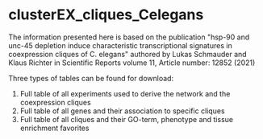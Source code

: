 # clusterEX_cliques_Celegans

The information presented here is based on the publication "hsp-90 and unc-45 depletion induce characteristic transcriptional signatures in coexpression cliques of C. elegans" authored by Lukas Schmauder and Klaus Richter in Scientific Reports volume 11, Article number: 12852 (2021) 

Three types of tables can be found for download:

1. Full table of all experiments used to derive the network and the coexpression cliques
2. Full table of all genes and their association to specific cliques
3. Full table of all cliques and their GO-term, phenotype and tissue enrichment favorites
